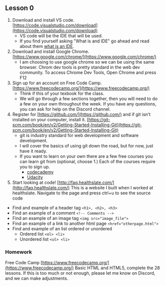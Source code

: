 ## Lesson 0

1) Download and install VS code. [https://code.visualstudio.com/download](https://code.visualstudio.com/download)
    - VS code will be the IDE that will be used.
    - If you find yourself asking "What is and IDE" go ahead and read about them [what is an IDE](https://www.codecademy.com/articles/what-is-an-ide).
2) Download and install Google Chrome. [https://www.google.com/chrome/](https://www.google.com/chrome/)
    - I am choosing to use google chrome so we can be using the same browser. Chrom dev tools is pretty standard in the web dev community. To access Chrome Dev Tools, Open Chrome and press F12
3) Sign up for an account on Free Code Camp. [https://www.freecodecamp.org/](https://www.freecodecamp.org/)
    - Think if this of your texbook for the class.
    - We will go through a few sections together, then you will need to do a few on your own throughout the week. If you have any questions, you can ask for help on the Discord channel.
4) Register for [https://github.com/](https://github.com/) and if git isn't installed on your computer, install it. [https://git-scm.com/book/en/v2/Getting-Started-Installing-Git](https://git-scm.com/book/en/v2/Getting-Started-Installing-Git)
    - git is industry standard for web development and software development. 
    - I will cover the basics of using git down the road, but for now, just have it ready.
    - If you want to learn on your own there are a few free courses you can learn git from (optional, choose 1.) Each of the courses require you to sign up.
        - [codecademy](https://www.codecademy.com/learn/learn-git)
        - [Udacity](https://www.udacity.com/course/version-control-with-git--ud123)
5) Start looking at code! [http://faq.healthslate.com/](http://faq.healthslate.com/) This is a website I built when I worked at healthslate. Navigate to the page and press ctrl+u to see the source code
 - Find and example of a header tag `<h1>, <h2>, <h3>`
 - Find an example of a comment `<!-- Comments --> `
 - Find an example of an image tag `<img src="image_file">`
 - Find an example of a link to another html page `<href="otherpage.html">`
 - Find and example of an list ordered or unordered
    - Ordered list `<ol> <li>` 
    - Unordered list `<ul> <li>`

### Homework
Free Code Camp [https://www.freecodecamp.org/](https://www.freecodecamp.org/) Basic HTML and HTML5, complete the 28 lessons. 
    If this is too much or not enough, please let me know on Discord, and we can make adjustments.